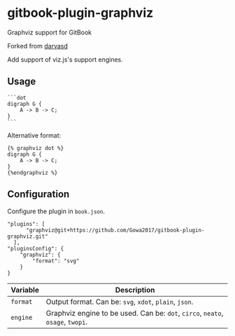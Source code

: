 # gitbook-plugin-graphviz
Graphviz support for GitBook


Forked from [darvasd](https://github.com/darvasd/gitbook-plugin-graphviz)

Add support of viz.js's support engines.

## Usage

<pre><code>```dot
digraph G {
	A -> B -> C;
}
```
</code></pre> 

Alternative format:
<pre><code>{% graphviz dot %}
digraph G {
	A -> B -> C;
}
{%endgraphviz %}
</code></pre> 



## Configuration

Configure the plugin in `book.json`.

```
"plugins": [
      "graphviz@git+https://github.com/Gowa2017/gitbook-plugin-graphviz.git"
  ],
"pluginsConfig": {
    "graphviz": {
        "format": "svg"
    }
}
``` 

| Variable | Description |
| --- | --- |
| `format` | Output format. Can be: `svg`, `xdot`, `plain`, `json`. |
| `engine` | Graphviz engine to be used. Can be: `dot`, `circo`, `neato`, `osage`, `twopi`. |
